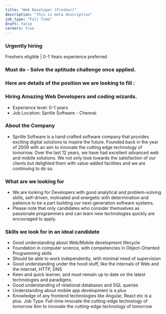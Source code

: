 ```yaml
---
title: "Web Developer (Fresher)"
description: "this is meta description"
job_type: "Full Time"
draft: false
careers: true
---
```


### **Urgently hiring**

Freshers eligible | 0-1 Years experience preferred

### **Must do - Solve the aptitude challenge once applied.**

### **Here are details of the position we are looking to fill :**

### **Hiring Amazing Web Developers and coding wizards.**

- Experience level: 0-1 years
- Job Location: Spritle Software - Chennai

### **About the Company**

- Spritle Software is a hand crafted software company that provides exciting digital solutions to inspire the future. Founded back in the year of 2009 with an aim to innovate the cutting edge technology of tomorrow. Over the last 12 years, we have had excellent advanced web and mobile solutions. We not only look towards the satisfaction of our clients but delighted them with value-added facilities and we are continuing to do so.

### **What are we looking for**

- We are looking for Developers with good analytical and problem-solving skills, self-driven, motivated and energetic with determination and patience to be a part building our next-generation software systems.
- Please note that only candidates who consider themselves as passionate programmers and can learn new technologies quickly are encouraged to apply.

### **Skills we look for in an ideal candidate**

- Good understanding about Web/Mobile development lifecycle
- Foundation in computer science, with competencies in Object-Oriented Programming skills
- Should be able to work independently, with minimal need of supervision
- Good understanding under the hood stuff, like the internals of Web and the internet, HTTP, DNS
- Keen and quick learner, and must remain up to date on the latest technologies and paradigms.
- Good understanding of relational databases and SQL queries
- Understanding about mobile app development is a plus
- Knowledge of any frontend technologies like Angular, React etc is a plus.
  Job Type: Full-time innovate the cutting-edge technology of tomorrow Aim to innovate the cutting-edge technology of tomorrow
